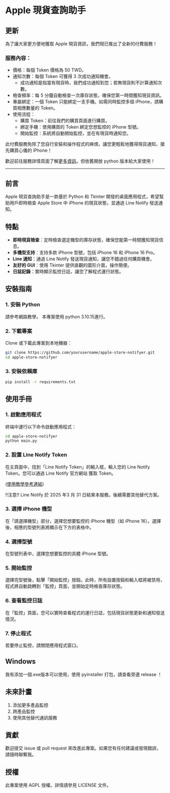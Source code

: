 # Apple 現貨查詢助手

## 更新
為了讓大家更方便地獲取 Apple 現貨資訊，我們現已推出了全新的付費服務！

### 服務內容：

- 價格：每個 Token 價格為 50 TWD。
- 通知次數：每個 Token 可獲得 3 次成功通知機會。
    - 成功通知是指當有現貨時，我們成功通知到您；若無現貨則不計算通知次數。
- 檢查頻率：每 5 分鐘自動檢查一次庫存狀態，確保您第一時間獲知現貨資訊。
- 專屬綁定：一個 Token 只能綁定一支手機。如需同時監控多個 iPhone，請購買相應數量的 Token。
- 使用流程：
    - 購買 Token：前往我們的購買頁面進行購買。
    - 綁定手機：使用購買的 Token 綁定您想監控的 iPhone 型號。
    - 開始監控：系統將自動開始監控，並在有現貨時通知您。

此付費服務免除了您自行安裝和操作程式的麻煩，讓您更輕鬆地獲得現貨通知，搶先購買心儀的 iPhone！

歡迎前往服務詳情頁面了解[更多資訊](https://yclabtech.com/product/apple-store-notifyer/)。但依舊開放 python 版本給大家使用！

--------
## 前言

Apple 現貨查詢助手是一款基於 Python 和 Tkinter 開發的桌面應用程式，希望幫助用戶即時檢查 Apple Store 中 iPhone 的現貨狀態，並通過 Line Notify 發送通知。

## 特點

- **即時現貨檢查**：定時檢查選定機型的庫存狀態，確保您能第一時間獲知現貨信息。
- **多機型支持**：支持多款 iPhone 型號，包括 iPhone 16 和 iPhone 16 Pro。
- **Line 通知**：通過 Line Notify 發送現貨通知，讓您不錯過任何購買機會。
- **友好的 GUI**：使用 Tkinter 提供直觀的圖形介面，操作簡便。
- **日誌記錄**：實時顯示監控日誌，讓您了解程式運行狀態。


## 安裝指南

### 1. 安裝 Python

請參考網路教學。
本專案使用 python 3.10.15進行。

### 2. 下載專案

Clone 或下載此專案到本地機器：
```bash
git clone https://github.com/yourusername/apple-store-notifyer.git
cd apple-store-notifyer
```

### 3. 安裝依賴庫

```bash
pip install -r requirements.txt
```

## 使用手冊

### 1. 啟動應用程式

終端中運行以下命令啟動應用程式：
```bash
cd apple-store-notifyer
python main.py
```
### 2. 設置 Line Notify Token

在主頁面中，找到「Line Notify Token」的輸入框，輸入您的 Line Notify Token。您可以通過 Line Notify 官方網站 獲取 Token。

([使用教學參考連結](https://greentracks.app/index.php/2023/01/29/line-notify-access-token/))

!!注意!! Line Notify 於 2025 年3 月 31 日結束本服務。後續需要其他替代方案。

### 3. 選擇 iPhone 機型

在「請選擇機型」部分，選擇您想要監控的 iPhone 機型（如 iPhone 16）。選擇後，相應的型號列表將顯示在下方的表格中。

### 4. 選擇型號

在型號列表中，選擇您想要監控的具體 iPhone 型號。

### 5. 開始監控

選擇完型號後，點擊「開始監控」按鈕。此時，所有設置按鈕和輸入框將被禁用，程式將自動跳轉到「監控」頁面，並開始定時檢查庫存狀態。

### 6. 查看監控日誌
在「監控」頁面，您可以實時查看程式的運行日誌，包括現貨狀態更新和通知發送情況。

### 7. 停止程式
若要停止監控，請關閉應用程式窗口。

## Windows
我有添加一個.exe版本可以使用，使用 pyinstaller 打包，請查看旁邊 release ！

## 未來計畫
1. 添加更多產品監控
2. 跨產品監控
3. 使用其他替代通訊服務

## 貢獻
歡迎提交 issue 或 pull request 來改進此專案。如果您有任何建議或發現錯誤，請隨時聯繫我。

## 授權
此專案使用 AGPL 授權。詳情請參見 LICENSE 文件。
